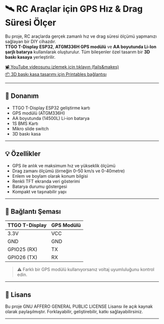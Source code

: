 # 🛰️ RC Araçlar için GPS Hız & Drag Süresi Ölçer

Bu proje, RC araçlarda gerçek zamanlı hız ve drag süresi ölçümü yapmanızı sağlayan bir DIY cihazdır.  
**TTGO T-Display ESP32**, **ATGM336H GPS modülü** ve **AA boyutunda Li-Ion şarjlı batarya** kullanılarak oluşturulur. Tüm bileşenler özel tasarım bir **3D baskı kasaya** yerleştirilir.

[📽️ YouTube videosunu izlemek için tıklayın (fails&makes)](https://www.youtube.com/@failsmakes)  
[📦 3D baskı kasa tasarımı için Printables bağlantısı](https://www.printables.com/)

---

## 🔧 Donanım

- TTGO T-Display ESP32 geliştirme kartı  
- GPS modülü (ATGM336H)  
- AA boyutunda (14500L) Li-ion batarya  
- 1S BMS Kartı
- Mikro slide switch
- 3D baskı kasa

---

## 💡 Özellikler

- GPS ile anlık ve maksimum hız ve yükseklik ölçümü  
- Drag zamanı ölçümü (örneğin 0–50 km/s ve 0-40metre)
- Enlem ve boylam olarak konum bilgisi
- Renkli TFT ekranda veri gösterimi  
- Batarya durumu göstergesi  
- Kompakt ve taşınabilir yapı

---

## 🔌 Bağlantı Şeması

| TTGO T-Display | GPS Modülü |
|----------------|------------|
| 3.3V           | VCC        |
| GND            | GND        |
| GPIO25 (RX)    | TX         |
| GPIO26 (TX)    | RX         |

> ⚠️ Farklı bir GPS modülü kullanıyorsanız voltaj uyumluluğunu kontrol edin.

---

## 🧠 Lisans

Bu proje GNU AFFERO GENERAL PUBLIC LICENSE Lisansı ile açık kaynak olarak paylaşılmıştır. Forklayabilir, geliştirebilir, katkı sağlayabilirsiniz.

---
